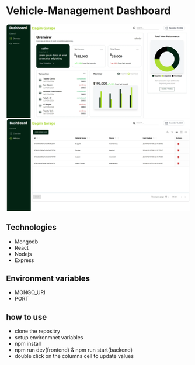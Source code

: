 # Vehicle-Management Dashboard

![image alt](https://github.com/dagiStark/vehicle-management/blob/c8669f4ee8bbf0d6d7c3d634c783baa4de8a5c3e/veh1.webp)
![image alt](https://github.com/dagiStark/vehicle-management/blob/4bae1ddfff62073ace9ac2de4439d4e861758720/veh2.webp)

## Technologies
* Mongodb
* React
* Nodejs
* Express

## Environment variables
* MONGO_URI
* PORT

## how to use
* clone the repositry
* setup environmnet variables
* npm install 
* npm run dev(frontend) & npm run start(backend)
* double click on the columns cell to update values



